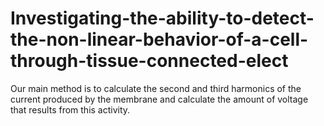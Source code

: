 # Investigating-the-ability-to-detect-the-non-linear-behavior-of-a-cell-through-tissue-connected-elect
Our main method is to calculate the second and third harmonics of the current produced by the membrane and calculate the amount of voltage that results from this activity.
